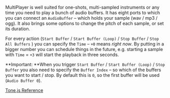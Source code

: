 MultiPlayer is well suited for one-shots, multi-sampled instruments or any time you need to play a bunch of audio buffers. It has eight ports to which you can connect an `AudioBuffer` – which holds your sample (wav / mp3 / ogg). It also brings some options to change the pitch of each sample, or set its duration.

For every action (`Start Buffer` / `Start Buffer (Loop)` / `Stop Buffer` / `Stop All Buffers` ) you can specify the `Time` – `+0` means _right now_. By putting in a bigger number you can schedule things in the future, e.g. starting a sample with `Time` = `+3` will start the playback in three seconds.

**Important: **When you trigger `Start Buffer` / `Start Buffer (Loop)` / `Stop Buffer` you also need to specify the `Buffer Index` – so which of the buffers you want to start / stop. By default this is `0`, so the first buffer will be used (`Audio Buffer 0`).

[Tone.js Reference](https://tonejs.github.io/docs/#MultiPlayer)
